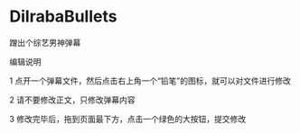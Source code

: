 # DilrabaBullets
蹭出个综艺男神弹幕

编辑说明

1 点开一个弹幕文件，然后点击右上角一个“铅笔”的图标，就可以对文件进行修改

2 请不要修改正文，只修改弹幕内容

3 修改完毕后，拖到页面最下方，点击一个绿色的大按钮，提交修改

